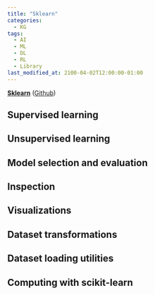 ```yaml
---
title: "Sklearn"
categories:
  - KG
tags:
  - AI
  - ML
  - DL
  - RL
  - Library
last_modified_at: 2100-04-02T12:00:00-01:00
---
```


**[Sklearn](https://scikit-learn.org/stable/)** ([Github](https://github.com/scikit-learn/scikit-learn))

## Supervised learning

## Unsupervised learning

## Model selection and evaluation

## Inspection

## Visualizations

## Dataset transformations

## Dataset loading utilities

## Computing with scikit-learn
